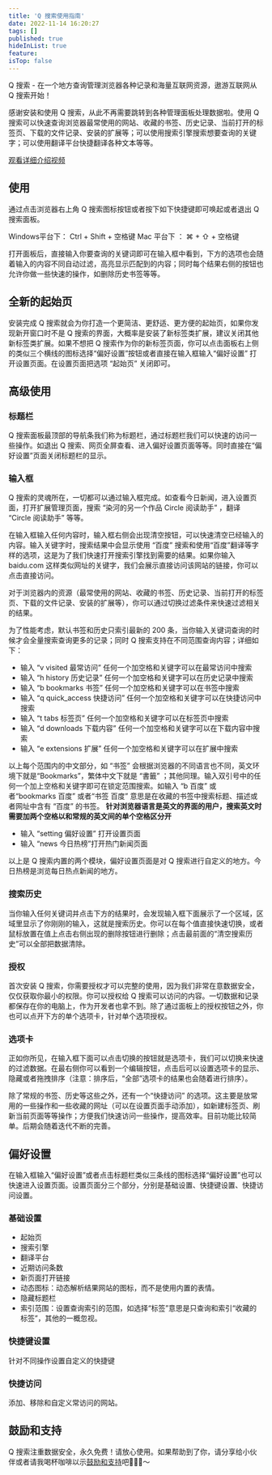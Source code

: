 ```yaml
---
title: 'Q 搜索使用指南'
date: 2022-11-14 16:20:27
tags: []
published: true
hideInList: true
feature: 
isTop: false
---
```

Q 搜索 - 在一个地方查询管理浏览器各种记录和海量互联网资源，遨游互联网从 Q 搜索开始！

感谢安装和使用 Q 搜索，从此不再需要跳转到各种管理面板处理数据啦。使用 Q 搜索可以快速查询浏览器最常使用的网站、收藏的书签、历史记录、当前打开的标签页、下载的文件记录、安装的扩展等；可以使用搜索引擎搜索想要查询的关键字；可以使用翻译平台快捷翻译各种文本等等。

[观看详细介绍视频](https://www.bilibili.com/video/BV1jd4y1t71X/)

## 使用

通过点击浏览器右上角  Q 搜索图标按钮或者按下如下快捷键即可唤起或者退出 Q 搜索面板。

Windows平台下： Ctrl + Shift + 空格键
Mac 平台下 ： ⌘ + ⇧ + 空格键

打开面板后，直接输入你要查询的关键词即可在输入框中看到，下方的选项也会随着输入的内容不同自动过滤，高亮显示匹配到的内容；同时每个结果右侧的按钮也允许你做一些快速的操作，如删除历史书签等等。

## 全新的起始页

安装完成 Q 搜索就会为你打造一个更简洁、更舒适、更方便的起始页，如果你发现新开窗口时不是 Q 搜索的界面，大概率是安装了新标签类扩展，建议关闭其他新标签类扩展。如果不想把 Q 搜索作为你的新标签页面，你可以点击面板右上侧的类似三个横线的图标选择“偏好设置”按钮或者直接在输入框输入“偏好设置” 打开设置页面。在设置页面把选项 “起始页” 关闭即可。

## 高级使用

### 标题栏

Q 搜索面板最顶部的导航条我们称为标题栏，通过标题栏我们可以快速的访问一些操作。如退出 Q 搜索、网页全屏查看、进入偏好设置页面等等。同时直接在“偏好设置”页面关闭标题栏的显示。

###  输入框 

Q 搜索的灵魂所在，一切都可以通过输入框完成。如查看今日新闻，进入设置页面，打开扩展管理页面，搜索 “染河的另一个作品 Circle 阅读助手” ，翻译 “Circle 阅读助手” 等等。

在输入框输入任何内容时，输入框右侧会出现清空按钮，可以快速清空已经输入的内容。输入关键字时，搜索结果中会显示使用 “百度” 搜索和使用“百度”翻译等字样的选项，这是为了我们快速打开搜索引擎找到需要的结果。如果你输入 baidu.com 这样类似网址的关键字，我们会展示直接访问该网站的链接，你可以点击直接访问。

对于浏览器内的资源（最常使用的网站、收藏的书签、历史记录、当前打开的标签页、下载的文件记录、安装的扩展等），你可以通过切换过滤条件来快速过滤相关的结果。

为了性能考虑，默认书签和历史只索引最新的 200 条，当你输入关键词查询的时候才会全量搜索查询更多的记录；同时 Q 搜索支持在不同范围查询内容；详细如下：

- 输入 “v visited 最常访问” 任何一个加空格和关键字可以在最常访问中搜索
- 输入 “h history 历史记录” 任何一个加空格和关键字可以在历史记录中搜索
- 输入 “b bookmarks 书签” 任何一个加空格和关键字可以在书签中搜索
- 输入 “q quick_access 快捷访问” 任何一个加空格和关键字可以在快捷访问中搜索
- 输入 “t tabs 标签页” 任何一个加空格和关键字可以在标签页中搜索
- 输入 “d downloads 下载内容” 任何一个加空格和关键字可以在下载内容中搜索
- 输入 “e extensions 扩展” 任何一个加空格和关键字可以在扩展中搜索

以上每个范围内的中文部分，如 “书签” 会根据浏览器的不同语言也不同，英文环境下就是“Bookmarks”，繁体中文下就是 “書籤” ；其他同理。输入双引号中的任何一个加上空格和关键字即可在锁定范围搜索。如输入 “b 百度” 或者“bookmarks 百度” 或者“书签  百度” 意思是在收藏的书签中搜索标题、描述或者网址中含有 “百度” 的书签。 **针对浏览器语言是英文的界面的用户，搜索英文时需要加两个空格以和常规的英文间的单个空格区分开**

- 输入 “setting 偏好设置” 打开设置页面
- 输入 “news 今日热榜”打开热门新闻页面

以上是 Q 搜索内置的两个模块，偏好设置页面是对 Q 搜索进行自定义的地方。今日热榜是浏览每日热点新闻的地方。

### 搜索历史

当你输入任何关键词并点击下方的结果时，会发现输入框下面展示了一个区域，区域里显示了你刚刚的输入，这就是搜索历史。你可以在每个值直接快速切换，或者鼠标放置在值上点击右侧出现的删除按钮进行删除；点击最前面的“清空搜索历史”可以全部把数据清除。

### 授权

首次安装 Q 搜索，你需要授权才可以完整的使用，因为我们非常在意数据安全，仅仅获取你最小的权限。你可以授权给 Q 搜索可以访问的内容。一切数据和记录都保存在你的电脑上，作为开发者也拿不到。除了通过面板上的授权按钮之外，你也可以点开下方的单个选项卡，针对单个选项授权。

### 选项卡

正如你所见，在输入框下面可以点击切换的按钮就是选项卡，我们可以切换来快速的过滤数据。在最右侧你可以看到一个编辑按钮，点击后可以设置选项卡的显示、隐藏或者拖拽排序（注意：排序后，“全部”选项卡的结果也会随着进行排序）。

除了常规的书签、历史等这些之外，还有一个“快捷访问” 的选项。这主要是放常用的一些操作和一些收藏的网址（可以在设置页面手动添加），如新建标签页、刷新当前页面等等操作；方便我们快速访问一些操作，提高效率。目前功能比较简单。后期会随着迭代不断的完善。

## 偏好设置

在输入框输入“偏好设置”或者点击标题栏类似三条线的图标选择“偏好设置”也可以快速进入设置页面。设置页面分三个部分，分别是基础设置、快捷键设置、快捷访问设置。

### 基础设置

- 起始页
- 搜索引擎
- 翻译平台
- 近期访问条数
- 新页面打开链接
- 动态图标：动态解析结果网站的图标，而不是使用内置的表情。
- 隐藏标题栏
- 索引范围：设置查询索引的范围，如选择“标签”意思是只查询和索引“收藏的标签”，其他的一概忽视。

### 快捷键设置

针对不同操作设置自定义的快捷键

### 快捷访问

添加、移除和自定义常访问的网站。

## 鼓励和支持

Q 搜索注重数据安全，永久免费！请放心使用。如果帮助到了你，请分享给小伙伴或者请我喝杯咖啡以示[鼓励和支持](https://ranhe.xyz/donate)吧🙆🏻‍♂️～